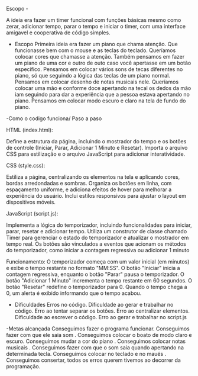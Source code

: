 Escopo - 

A ideia era fazer um timer funcional com funções básicas mesmo como zerar, adicionar tempo, parar o tempo e iniciar o timer, com uma interface amigavel e cooperativa de código simples.



- Escopo
    Primeira ideia era fazer um piano que chama atenção. 
    Que funcionasse bem com o mouse e as teclas do teclado. 
    Queríamos colocar cores que chamasse a atenção. 
    Também pensamos em fazer um piano de uma cor e outro de outo caso você apertasse em um botão específico. 
    Pensamos em colocar vários sons de tecas diferentes no piano, só que seguindo a lógica das teclas de um piano normal. 
    Pensamos em colocar desenho de notas musicais nele. 
    Queríamos colocar uma mão e conforme doce apertando na tecal os dedos da mão iam seguindo para dar a experiência que a pessoa estava apertando no piano. 
    Pensamos em colocar modo escuro e claro na tela de fundo do piano. 

-Como o codigo funciona/ Paso a paso 
  
  HTML (index.html):

Define a estrutura da página, incluindo o mostrador do tempo e os botões de controle (Iniciar, Parar, Adicionar 1 Minuto e Resetar).
Importa o arquivo CSS para estilização e o arquivo JavaScript para adicionar interatividade.


CSS (style.css):

Estiliza a página, centralizando os elementos na tela e aplicando cores, bordas arredondadas e sombras.
Organiza os botões em linha, com espaçamento uniforme, e adiciona efeitos de hover para melhorar a experiência do usuário.
Inclui estilos responsivos para ajustar o layout em dispositivos móveis.


JavaScript (script.js):

Implementa a lógica do temporizador, incluindo funcionalidades para iniciar, parar, resetar e adicionar tempo.
Utiliza um construtor de classe chamado Timer para gerenciar o estado do temporizador e atualizar o mostrador em tempo real.
Os botões são vinculados a eventos que acionam os métodos do temporizador, como iniciar a contagem regressiva ou adicionar 1 minuto
 

 Funcionamento:
O temporizador começa com um valor inicial (em minutos) e exibe o tempo restante no formato "MM:SS".
O botão "Iniciar" inicia a contagem regressiva, enquanto o botão "Parar" pausa o temporizador.
O botão "Adicionar 1 Minuto" incrementa o tempo restante em 60 segundos.
O botão "Resetar" redefine o temporizador para 0.
Quando o tempo chega a 0, um alerta é exibido informando que o tempo acabou.

- Dificuldades 
    Erros no código. 
    Dificuldade ao gerar e trabalhar no código. 
    Erro ao tentar separar os botões. 
    Erro ao centralizar elementos.
    Dificuldade ao escrever o código.
    Erro ao gerar e trabalhar no script.js

-Metas alcançada 
  Conseguimos fazer o programa funcionar. 
    Conseguimos fazer com que ele saia som . 
    Conseguimos colocar o boato de modo claro e escuro. 
    Conseguimos mudar a cor do piano . 
    Conseguimos colocar notas musicais . 
    Conseguimos fazer com que o som saia quando apertando na determinada tecla. 
    Conseguimos colocar no teclado e no maués . 
    Conseguimos consertar, todos os erros querem tivemos ao decorrer da programação.  
